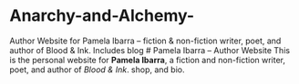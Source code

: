 # Anarchy-and-Alchemy-
Author Website for Pamela Ibarra – fiction &amp; non-fiction writer, poet, and author of Blood &amp; Ink. Includes blog # Pamela Ibarra – Author Website  This is the personal website for **Pamela Ibarra**, a fiction and non-fiction writer, poet, and author of *Blood &amp; Ink*.  shop, and bio.
